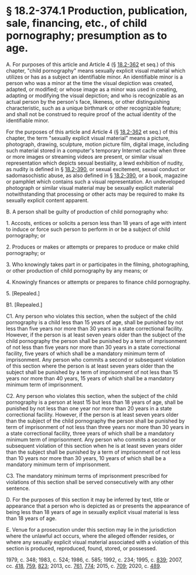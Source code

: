 # § 18.2-374.1 Production, publication, sale, financing, etc., of child pornography; presumption as to age.

<p>A. For purposes of this article and Article 4 (§ <a href='/vacode/18.2-362/'>18.2-362</a> et seq.) of this chapter, "child pornography" means sexually explicit visual material which utilizes or has as a subject an identifiable minor. An identifiable minor is a person who was a minor at the time the visual depiction was created, adapted, or modified; or whose image as a minor was used in creating, adapting or modifying the visual depiction; and who is recognizable as an actual person by the person's face, likeness, or other distinguishing characteristic, such as a unique birthmark or other recognizable feature; and shall not be construed to require proof of the actual identity of the identifiable minor.</p><p>For the purposes of this article and Article 4 (§ <a href='/vacode/18.2-362/'>18.2-362</a> et seq.) of this chapter, the term "sexually explicit visual material" means a picture, photograph, drawing, sculpture, motion picture film, digital image, including such material stored in a computer's temporary Internet cache when three or more images or streaming videos are present, or similar visual representation which depicts sexual bestiality, a lewd exhibition of nudity, as nudity is defined in § <a href='/vacode/18.2-390/'>18.2-390</a>, or sexual excitement, sexual conduct or sadomasochistic abuse, as also defined in § <a href='/vacode/18.2-390/'>18.2-390</a>, or a book, magazine or pamphlet which contains such a visual representation. An undeveloped photograph or similar visual material may be sexually explicit material notwithstanding that processing or other acts may be required to make its sexually explicit content apparent.</p><p>B. A person shall be guilty of production of child pornography who:</p><p>1. Accosts, entices or solicits a person less than 18 years of age with intent to induce or force such person to perform in or be a subject of child pornography; or</p><p>2. Produces or makes or attempts or prepares to produce or make child pornography; or</p><p>3. Who knowingly takes part in or participates in the filming, photographing, or other production of child pornography by any means; or</p><p>4. Knowingly finances or attempts or prepares to finance child pornography.</p><p>5. [Repealed.]</p><p>B1. [Repealed.]</p><p>C1. Any person who violates this section, when the subject of the child pornography is a child less than 15 years of age, shall be punished by not less than five years nor more than 30 years in a state correctional facility. However, if the person is at least seven years older than the subject of the child pornography the person shall be punished by a term of imprisonment of not less than five years nor more than 30 years in a state correctional facility, five years of which shall be a mandatory minimum term of imprisonment. Any person who commits a second or subsequent violation of this section where the person is at least seven years older than the subject shall be punished by a term of imprisonment of not less than 15 years nor more than 40 years, 15 years of which shall be a mandatory minimum term of imprisonment.</p><p>C2. Any person who violates this section, when the subject of the child pornography is a person at least 15 but less than 18 years of age, shall be punished by not less than one year nor more than 20 years in a state correctional facility. However, if the person is at least seven years older than the subject of the child pornography the person shall be punished by term of imprisonment of not less than three years nor more than 30 years in a state correctional facility, three years of which shall be a mandatory minimum term of imprisonment. Any person who commits a second or subsequent violation of this section when he is at least seven years older than the subject shall be punished by a term of imprisonment of not less than 10 years nor more than 30 years, 10 years of which shall be a mandatory minimum term of imprisonment.</p><p>C3. The mandatory minimum terms of imprisonment prescribed for violations of this section shall be served consecutively with any other sentence.</p><p>D. For the purposes of this section it may be inferred by text, title or appearance that a person who is depicted as or presents the appearance of being less than 18 years of age in sexually explicit visual material is less than 18 years of age.</p><p>E. Venue for a prosecution under this section may lie in the jurisdiction where the unlawful act occurs, where the alleged offender resides, or where any sexually explicit visual material associated with a violation of this section is produced, reproduced, found, stored, or possessed.</p><p>1979, c. 348; 1983, c. 524; 1986, c. 585; 1992, c. 234; 1995, c. <a href='http://lis.virginia.gov/cgi-bin/legp604.exe?951+ful+CHAP0839'>839</a>; 2007, cc. <a href='http://lis.virginia.gov/cgi-bin/legp604.exe?071+ful+CHAP0418'>418</a>, <a href='http://lis.virginia.gov/cgi-bin/legp604.exe?071+ful+CHAP0759'>759</a>, <a href='http://lis.virginia.gov/cgi-bin/legp604.exe?071+ful+CHAP0823'>823</a>; 2013, cc. <a href='http://lis.virginia.gov/cgi-bin/legp604.exe?131+ful+CHAP0761'>761</a>, <a href='http://lis.virginia.gov/cgi-bin/legp604.exe?131+ful+CHAP0774'>774</a>; 2015, c. <a href='http://lis.virginia.gov/cgi-bin/legp604.exe?151+ful+CHAP0709'>709</a>; 2020, c. <a href='http://lis.virginia.gov/cgi-bin/legp604.exe?201+ful+CHAP0489'>489</a>.</p>